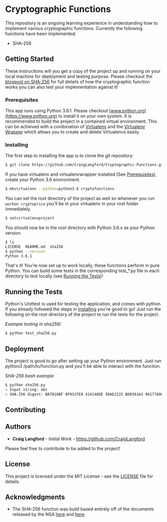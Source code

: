 # Cryptographic Functions

This repository is an ongoing learning experience in understanding how to implement various cryptographic functions. Currently the following functions have been implemented:

* SHA-256

## Getting Started

These instructions will you get a copy of the project up and running on your local machine for deployment and testing purpose. Please checkout the [blogpost on SHA-256](https://craigllangford.com/sha-256/) for full details of how the cryptographic function works you can also test your implementation against it!

### Prerequisites

This app runs using Python 3.6.1. Please checkout [www.python.org](https://www.python.org) to install it on your own system. It is recommended to build the project in a contained virtual environment. This can be achieved with a combination of [Virtualenv](https://virtualenv.pypa.io/en/stable/) and the [Virtualenv Wrapper](https://virtualenvwrapper.readthedocs.io/en/latest/) which allows you to create and delete Virtualenvs easily. 

### Installing

The first step to installing the app is to clone the git repository:

```bash
$ git clone https://github.com/CraigLangford/Cryptographic-Functions.git
```

If you have virtualenv and virtualenvwrapper installed (See [Prerequisites](#prerequisites)), create your Python 3.6 environment.

```bash
$ mkvirtualenv --python=python3.6 cryptofunctions
```

You can set the root directory of the project as well so whenever you run `workon cryptoprice` you'll be in your virtualenv in your root folder immediately.

```bash
$ setvirtualenvproject
```

You should now be in the root directory with Python 3.6.x as your Python version.

```bash
$ ls
LICENSE  README.md  sha256
$ python --version
Python 3.6.1
```

That's it! You're now set up to work locally, these functions perform in pure Python. You can build some tests in the corresponding test_*.py file in each directory to test locally (see [Running the Tests](#running-the-tests))!

## Running the Tests

Python's Unittest is used for testing the application, and comes with python. If you already followed the steps in [Installing](#installing) you're good to go! Just run the following on the root directory of the project to run the tests for the project.

*Example testing in sha256/*
```bash
$ python test_sha256.py
```

## Deployment

The project is good to go after setting up your Python environment. Just run python3 /path/to/function.py and you'll be able to interact with the function.

*SHA-256 bash example*
```bash
$ python sha256.py
> Input string: abc
> SHA-256 digest: BA7816BF 8F01CFEA 414140DE 5DAE2223 B00361A3 96177A9C B410FF61 F20015AD
```

## Contributing

## Authors

* **Craig Langford** - *Initial Work* - https://github.com/CraigLangford

Please feel free to contribute to be added to the project!

## License

This project is licensed under the MIT License - see the [LICENSE](LICENSE) file for details.

## Acknowledgments

* The SHA-256 function was build based entirely off of the documents released by the NSA [here](http://csrc.nist.gov/publications/fips/fips180-4/fips-180-4.pdf) and [here](http://csrc.nist.gov/groups/ST/toolkit/documents/Examples/SHA256.pdf).
